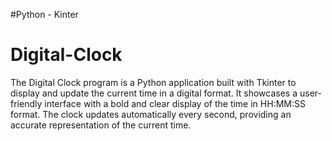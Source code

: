#Python - Kinter
# Digital-Clock
The Digital Clock program is a Python application built with Tkinter to display and update the current time in a digital format. It showcases a user-friendly interface with a bold and clear display of the time in HH:MM:SS format. The clock updates automatically every second, providing an accurate representation of the current time. 
